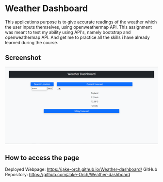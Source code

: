 # Weather Dashboard
This applications purpose is to give accurate readings of the weather which the user inputs themselves, using openweathermap API. 
This assignment was meant to test my ability using API's, namely bootstrap and openweathermap API. And get me to practice all the skills i have already learned during the course.  

## Screenshot
![Image of delpoyed page](./assets/image.png)

## How to access the page
Deployed Webpage: https://jake-orch.github.io/Weather-dashboard/
GitHub Repository: https://github.com/Jake-Orch/Weather-dashboard
